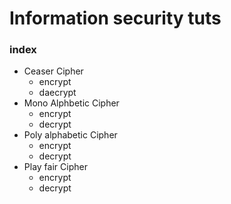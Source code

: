 # Information security tuts

### index

* Ceaser Cipher
	* encrypt
	* daecrypt
* Mono Alphbetic Cipher
	* encrypt
	* decrypt
* Poly alphabetic Cipher
	* encrypt
	* decrypt
* Play fair Cipher
	* encrypt
	* decrypt
